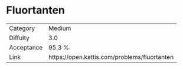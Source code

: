 # Fluortanten

<table>
    <tr>
        <td>Category</td>
        <td>Medium</td>
    </tr>
    <tr>
        <td>Diffulty</td>
        <td>3.0</td>
    </tr>
    <tr>
        <td>Acceptance</td>
        <td>95.3 %</td>
    </tr>
    <tr>
        <td>Link</td>
        <td>https://open.kattis.com/problems/fluortanten</td>
    </tr>
</table>